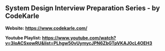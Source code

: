 ## System Design Interview Preparation Series - by CodeKarle ##

**Website: https://www.codekarle.com/**

**Youtube Playlist: https://www.youtube.com/watch?v=3loACSxowRU&list=PLhgw50vUymycJPN6ZbGTpVKAJ0cL4OEH3**

